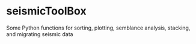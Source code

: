 # seismicToolBox
Some Python functions for sorting, plotting, semblance analysis, stacking, and migrating seismic data